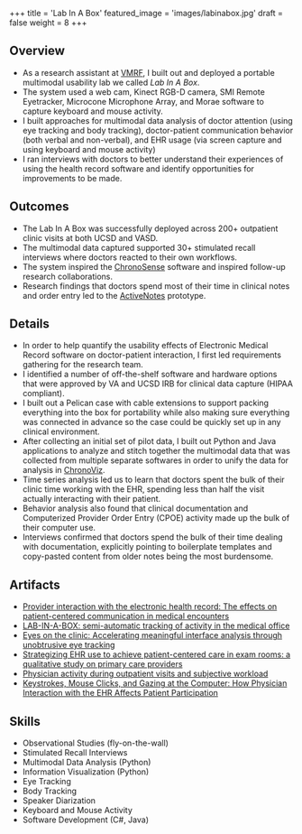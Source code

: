 +++
title = 'Lab In A Box'
featured_image = 'images/labinabox.jpg'
draft = false
weight = 8
+++

## Overview

- As a research assistant at [VMRF](https://www.vmrf.org), I built out and deployed a portable multimodal usability lab we called _Lab In A Box_.
- The system used a web cam, Kinect RGB-D camera, SMI Remote Eyetracker, Microcone Microphone Array, and Morae software to capture keyboard and mouse activity.
- I built approaches for multimodal data analysis of doctor attention (using eye tracking and body tracking), doctor-patient communication behavior (both verbal and non-verbal), and EHR usage (via screen capture and using keyboard and mouse activity)
- I ran interviews with doctors to better understand their experiences of using the health record software and identify opportunities for improvements to be made.

## Outcomes

- The Lab In A Box was successfully deployed across 200+ outpatient clinic visits at both UCSD and VASD.
- The multimodal data captured supported 30+ stimulated recall interviews where doctors reacted to their own workflows.
- The system inspired the [ChronoSense](../chronosense) software and inspired follow-up research collaborations.
- Research findings that doctors spend most of their time in clinical notes and order entry led to the [ActiveNotes](../activenotes) prototype.

## Details

- In order to help quantify the usability effects of Electronic Medical Record software on doctor-patient interaction, I first led requirements gathering for the research team.
- I identified a number of off-the-shelf software and hardware options that were approved by VA and UCSD IRB for clinical data capture (HIPAA compliant).
- I built out a Pelican case with cable extensions to support packing everything into the box for portability while also making sure everything was connected in advance so the case could be quickly set up in any clinical environment.
- After collecting an initial set of pilot data, I built out Python and Java applications to analyze and stitch together the multimodal data that was collected from multiple separate softwares in order to unify the data for analysis in [ChronoViz](https://chronoviz.com/).
- Time series analysis led us to learn that doctors spent the bulk of their clinic time working with the EHR, spending less than half the visit actually interacting with their patient.
- Behavior analysis also found that clinical documentation and Computerized Provider Order Entry (CPOE) activity made up the bulk of their computer use.
- Interviews confirmed that doctors spend the bulk of their time dealing with documentation, explicitly pointing to boilerplate templates and copy-pasted content from older notes being the most burdensome.

## Artifacts

- [Provider interaction with the electronic health record: The effects on patient-centered communication in medical encounters](https://doi.org/10.1016/j.pec.2014.05.004)
- [LAB-IN-A-BOX: semi-automatic tracking of activity in the medical office](https://link.springer.com/article/10.1007/s00779-014-0821-0)
- [Eyes on the clinic: Accelerating meaningful interface analysis through unobtrusive eye tracking](https://ieeexplore.ieee.org/document/7349400)
- [Strategizing EHR use to achieve patient-centered care in exam rooms: a qualitative study on primary care providers](https://doi.org/10.1093/jamia/ocv142)
- [Physician activity during outpatient visits and subjective workload](https://doi.org/10.1016/j.jbi.2017.03.011)
- [Keystrokes, Mouse Clicks, and Gazing at the Computer: How Physician Interaction with the EHR Affects Patient Participation](https://link.springer.com/article/10.1007/s11606-017-4228-2)

## Skills

- Observational Studies (fly-on-the-wall)
- Stimulated Recall Interviews
- Multimodal Data Analysis (Python)
- Information Visualization (Python)
- Eye Tracking
- Body Tracking
- Speaker Diarization
- Keyboard and Mouse Activity
- Software Development (C#, Java)
